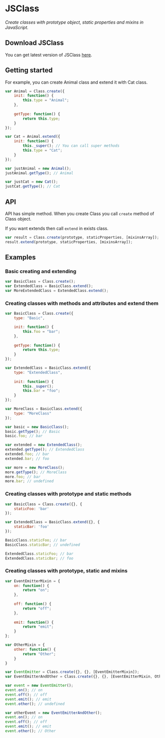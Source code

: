 JSClass
========

*Create classes with prototype object, static properties and mixins in JavaScript.*

Download JSClass
---

You can get latest version of JSClass [here](https://github.com/ghaiklor/js-class/blob/master/src/Class.js).

Getting started
---

For example, you can create Animal class and extend it with Cat class.

```javascript
var Animal = Class.create({
    init: function() {
        this.type = "Animal";
    },
    
    getType: function() {
        return this.type;
    }
});

var Cat = Animal.extend({
    init: function() {
        this._super(); // You can call super methods
        this.type = "Cat";
    }
});

var justAnimal = new Animal();
justAnimal.getType(); // Animal

var justCat = new Cat();
justCat.getType(); // Cat
```

API
---

API has simple method. When you create Class you call `create` method of Class object.

If you want extends then call `extend` in exists class.

```javascript
var result = Class.create(prototype, staticProperties, [mixinsArray]);
result.extend(prototype, staticProperties, [mixinsArray]);
```

Examples
---

### Basic creating and extending

```javascript
var BasicClass = Class.create();
var ExtendedClass = BasicClass.extend();
var MoreExtendedClass = ExtendedClass.extend();
```

### Creating classes with methods and attributes and extend them

```javascript
var BasicClass = Class.create({
    type: "Basic",

    init: function() {
        this.foo = "bar";
    },
    
    getType: function() {
        return this.type;
    }
});

var ExtendedClass = BasicClass.extend({
    type: "ExtendedClass",
    
    init: function() {
        this._super();
        this.bar = "foo";
    }
});

var MoreClass = BasicClass.extend({
    type: "MoreClass"
});

var basic = new BasicClass();
basic.getType(); // Basic
basic.foo; // bar

var extended = new ExtendedClass();
extended.getType(); // ExtendedClass
extended.foo; // bar
extended.bar; // foo

var more = new MoreClass();
more.getType(); // MoreClass
more.foo; // bar
more.bar; // undefined
```

### Creating classes with prototype and static methods

```javascript
var BasicClass = Class.create({}, {
    staticFoo: 'bar'
});

var ExtendedClass = BasicClass.extend({}, {
    staticBar: 'foo'
});

BasicClass.staticFoo; // bar
BasicClass.staticBar; // undefined

ExtendedClass.staticFoo; // bar
ExtendedClass.staticBar; // foo
```

### Creating classes with prototype, static and mixins

```javascript
var EventEmitterMixin = {
    on: function() {
        return "on";
    },
    
    off: function() {
        return "off";
    },
    
    emit: function() {
        return "emit";
    }
};

var OtherMixin = {
    other: function() {
        return "Other";
    }
}

var EventEmitter = Class.create({}, {}, [EventEmitterMixin]);
var EventEmitterAndOther = Class.create({}, {}, [EventEmitterMixin, OtherMixin]);

var event = new EventEmitter();
event.on(); // on
event.off(); // off
event.emit(); // emit
event.other(); // undefined

var otherEvent = new EventEmitterAndOther();
event.on(); // on
event.off(); // off
event.emit(); // emit
event.other(); // Other
```